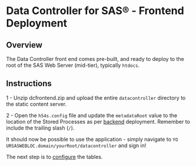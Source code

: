 # Data Controller for SAS® - Frontend Deployment

## Overview
The Data Controller front end comes pre-built, and ready to deploy to the root of the SAS Web Server (mid-tier), typically `htdocs`.

## Instructions

1 - Unzip dcfrontend.zip and upload the entire `datacontroller` directory to the static content server.

2 - Open the `h54s.config` file and update the `metadataRoot` value to the location of the Stored Processes as per [backend](dci-backend.md) deployment.  Remember to include the trailing slash (`/`).

It should now be possible to use the application - simply navigate to `YO
URSASWEBLOC.domain/yourRoot/datacontroller` and sign in!

The next step is to [configure](dcc-tables.md) the tables.
